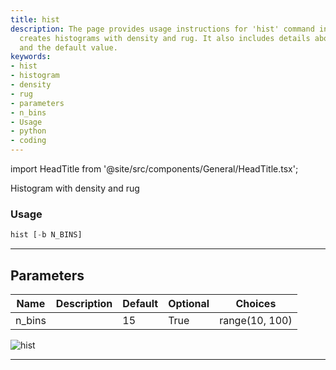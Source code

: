 ```yaml
---
title: hist
description: The page provides usage instructions for 'hist' command in Python that
  creates histograms with density and rug. It also includes details about parameters
  and the default value.
keywords:
- hist
- histogram
- density
- rug
- parameters
- n_bins
- Usage
- python
- coding
---
```


import HeadTitle from '@site/src/components/General/HeadTitle.tsx';

<HeadTitle title="crypto/qa/hist - Reference | OpenBB Terminal Docs" />

Histogram with density and rug

### Usage

```python
hist [-b N_BINS]
```

---

## Parameters

| Name | Description | Default | Optional | Choices |
| ---- | ----------- | ------- | -------- | ------- |
| n_bins |  | 15 | True | range(10, 100) |

![hist](https://user-images.githubusercontent.com/46355364/154306947-aaba936a-ac07-40e2-a5a6-bf1fab460cd0.png)

---
